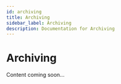 ```yaml
---
id: archiving
title: Archiving
sidebar_label: Archiving
description: Documentation for Archiving
---
```


# Archiving

Content coming soon...
